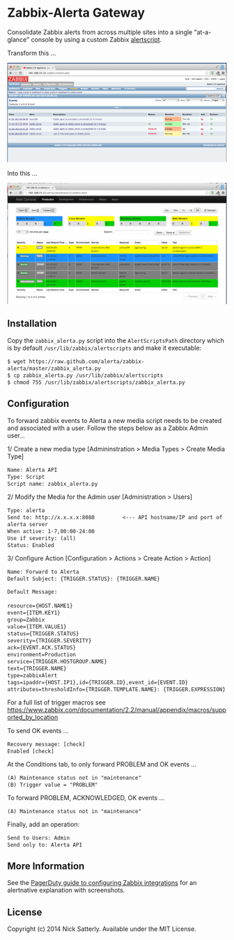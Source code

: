 Zabbix-Alerta Gateway
=====================

Consolidate Zabbix alerts from across multiple sites into a single "at-a-glance" console by using a custom Zabbix [alertscript](https://www.zabbix.com/documentation/2.2/manual/config/notifications/media/script).

Transform this ...

![zabbix](/docs/images/zabbix.png?raw=true)

Into this ...

![alerta](/docs/images/alerta.png?raw=true)

Installation
------------

Copy the `zabbix_alerta.py` script into the `AlertScriptsPath` directory which is by default `/usr/lib/zabbix/alertscripts` and make it executable:

    $ wget https://raw.github.com/alerta/zabbix-alerta/master/zabbix_alerta.py
    $ cp zabbix_alerta.py /usr/lib/zabbix/alertscripts
    $ chmod 755 /usr/lib/zabbix/alertscripts/zabbix_alerta.py

Configuration
-------------

To forward zabbix events to Alerta a new media script needs to be created and associated with a user. Follow the steps below as a Zabbix Admin user...

1/ Create a new media type [Admininstration > Media Types > Create Media Type]

```
Name: Alerta API
Type: Script
Script name: zabbix_alerta.py
```

2/ Modify the Media for the Admin user [Administration > Users]

```
Type: alerta
Send to: http://x.x.x.x:8080         <--- API hostname/IP and port of alerta server
When active: 1-7,00:00-24:00
Use if severity: (all)
Status: Enabled
```

3/ Configure Action [Configuration > Actions > Create Action > Action]

```
Name: Forward to Alerta
Default Subject: {TRIGGER.STATUS}: {TRIGGER.NAME}
```

```
Default Message:

resource={HOST.NAME1}
event={ITEM.KEY1}
group=Zabbix
value={ITEM.VALUE1}
status={TRIGGER.STATUS}
severity={TRIGGER.SEVERITY}
ack={EVENT.ACK.STATUS}
environment=Production
service={TRIGGER.HOSTGROUP.NAME}
text={TRIGGER.NAME}
type=zabbixAlert
tags=ipaddr={HOST.IP1},id={TRIGGER.ID},event_id={EVENT.ID}
attributes=thresholdInfo={TRIGGER.TEMPLATE.NAME}: {TRIGGER.EXPRESSION}
```

For a full list of trigger macros see https://www.zabbix.com/documentation/2.2/manual/appendix/macros/supported_by_location

To send OK events ...

````
Recovery message: [check]
Enabled [check]
````

At the Conditions tab, to only forward PROBLEM and OK events ...

```
(A)	Maintenance status not in "maintenance" 
(B)	Trigger value = "PROBLEM" 
```

To forward PROBLEM, ACKNOWLEDGED, OK events ...

```
(A)	Maintenance status not in "maintenance" 
```

Finally, add an operation:

```
Send to Users: Admin
Send only to: Alerta API
```

More Information
----------------

See the [PagerDuty guide to configuring Zabbix integrations][1] for an alertnative explanation with screenshots.

[1]: <http://www.pagerduty.com/docs/guides/zabbix-integration-guide/> "PagerDuty Zabbix Integration Guide"

License
-------

Copyright (c) 2014 Nick Satterly. Available under the MIT License.
